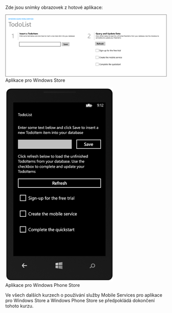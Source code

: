 
Zde jsou snímky obrazovek z hotové aplikace:

![](./media/mobile-services-windows-universal-get-started/mobile-quickstart-completed.png)
<br/>Aplikace pro Windows Store

![](./media/mobile-services-windows-universal-get-started/mobile-quickstart-completed-wp8.png)
<br/>Aplikace pro Windows Phone Store

Ve všech dalších kurzech o používání služby Mobile Services pro aplikace pro Windows Store a Windows Phone Store se předpokládá dokončení tohoto kurzu. 


<!--HONumber=Jun16_HO2-->


